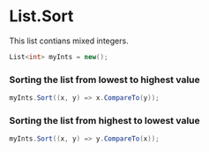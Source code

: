 # List.Sort
This list contians mixed integers.
```C#
List<int> myInts = new();
```

### Sorting the list from lowest to highest value
```C#
myInts.Sort((x, y) => x.CompareTo(y));
```

### Sorting the list from highest to lowest value
```C#
myInts.Sort((x, y) => y.CompareTo(x));
```